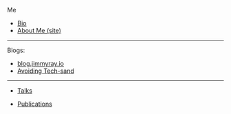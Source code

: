 <!--### Hi there 👋


**jimmyraywv/jimmyraywv** is a ✨ _special_ ✨ repository because its `README.md` (this file) appears on your GitHub profile.

Here are some ideas to get you started:

- 🔭 I’m currently working on ...
- 🌱 I’m currently learning ...
- 👯 I’m looking to collaborate on ...
- 🤔 I’m looking for help with ...
- 💬 Ask me about ...
- 📫 How to reach me: ...
- 😄 Pronouns: ...
- ⚡ Fun fact: ...
-->
Me
- [Bio](https://github.com/jimmyraywv/jimmyraywv/blob/main/BIO.md)
- [About Me (site)](https://jimmyray.org/)
---
Blogs:
- [blog.jimmyray.io](https://blog.jimmyray.io)
- [Avoiding Tech-sand](http://www.techsand.com/)
---
- [Talks](https://github.com/jimmyraywv/jimmyraywv/blob/main/TALKS.md)

- [Publications](https://github.com/jimmyraywv/jimmyraywv/blob/main/PUBS.md)





